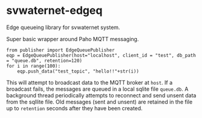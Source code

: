 # svwaternet-edgeq
Edge queueing library for svwaternet system.



Super basic wrapper around Paho MQTT messaging. 

```
from publisher import EdgeQueuePublisher
eqp = EdgeQueuePublisher(host="localhost", client_id = "test", db_path = "queue.db", retention=120)
for i in range(100):
    eqp.push_data("test_topic", "hello!!"+str(i))
```


This will attempt to broadcast data to the MQTT broker at `host`. If a broadcast fails, the messages
are queued in a local sqlite file `queue.db`. A background thread periodically attempts to reconnect
and send unsent data from the sqllite file. Old messages (sent and unsent) are retained in the file up to
`retention` seconds after they have been created.
